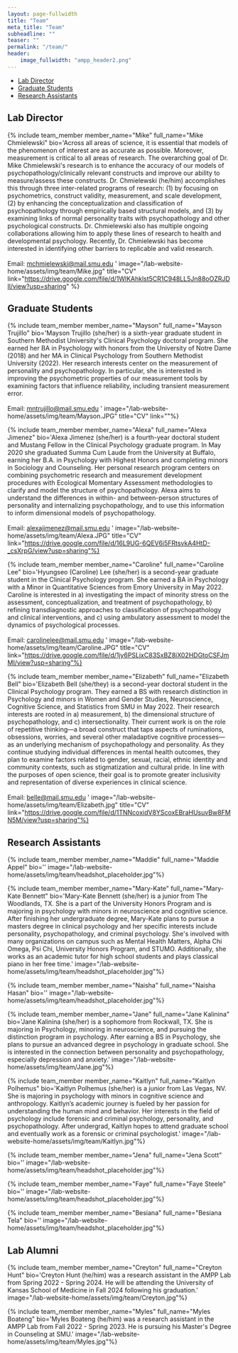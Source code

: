 ```yaml
---
layout: page-fullwidth
title: "Team"
meta_title: "Team"
subheadline: ""
teaser: ""
permalink: "/team/"
header:
    image_fullwidth: "ampp_header2.png"
---
```


<div data-magellan-expedition="fixed">
  <ul class="sub-nav">
    <li data-magellan-arrival="Lab Director"><a href="#Lab Director">Lab Director</a></li>
    <li data-magellan-arrival="Graduate_Students"><a href="#Graduate_Students">Graduate Students</a></li>
    <li data-magellan-arrival="Research Assistants"><a href="#Research Assistants">Research Assistants</a></li>
  </ul>
</div>

<h2 data-magellan-destination="Lab Director">Lab Director</h2>
<a name="Lab Director"></a>

{% include team_member member_name="Mike" full_name="Mike Chmielewski" bio='Across all areas of science, it is essential that models of the phenomenon of interest are as accurate as possible. Moreover, measurement is critical to all areas of research. The overarching goal of Dr. Mike Chmielewski&#39;s research is to enhance the accuracy of our models of psychopathology/clinically relevant constructs and improve our ability to measure/assess these constructs. Dr. Chmielewski (he/him) accomplishes this through three inter-related programs of research: (1) by focusing on psychometrics, construct validity, measurement, and scale development, (2) by enhancing the conceptualization and classification of psychopathology through empirically based structural models, and (3) by examining links of normal personality traits with psychopathology and other psychological constructs.  Dr. Chmielewski also has multiple ongoing collaborations allowing him to apply these lines of research to health and developmental psychology.  Recently, Dr. Chmielewski has become interested in identifying other barriers to replicable and valid research. <br> <br> Email: <a href="mailto:mchmielewski@mail.smu.edu"> mchmielewski@mail.smu.edu </a>' image="/lab-website-home/assets/img/team/Mike.jpg" title="CV" link="https://drive.google.com/file/d/1WlKAhklst5CR1C948LL5Jn88oOZRJDll/view?usp=sharing" %}

<h2 data-magellan-destination="Graduate_Students">Graduate Students</h2>
<a name="Graduate_Students"></a>

{% include team_member member_name="Mayson" full_name="Mayson Trujillo" bio='Mayson Trujillo (she/her) is a sixth-year graduate student in Southern Methodist University&#39;s Clinical Psychology doctoral program. She earned her BA in Psychology with honors from the University of Notre Dame (2018) and her MA in Clinical Psychology from Southern Methodist University (2022). Her research interests center on the measurement of personality and psychopathology. In particular, she is interested in improving the psychometric properties of our measurement tools by examining factors that influence reliability, including transient measurement error. <br> <br> Email: <a href="mailto:mntrujillo@mail.smu.edu"> mntrujillo@mail.smu.edu </a>' image="/lab-website-home/assets/img/team/Mayson.JPG" title="CV" link=""%}

{% include team_member member_name="Alexa" full_name="Alexa Jimenez" bio='Alexa Jimenez (she/her) is a fourth-year doctoral student and Mustang Fellow in the Clinical Psychology graduate program. In May 2020 she graduated Summa Cum Laude from the University at Buffalo, earning her B.A. in Psychology with Highest Honors and completing minors in Sociology and Counseling. Her personal research program centers on combining psychometric research and measurement development procedures with Ecological Momentary Assessment methodologies to clarify and model the structure of psychopathology. Alexa aims to understand the differences in within- and between-person structures of personality and internalizing psychopathology, and to use this information to inform dimensional models of psychopathology. <br> <br> Email: <a href="mailto:alexajimenez@mail.smu.edu"> alexajimenez@mail.smu.edu </a>' image="/lab-website-home/assets/img/team/Alexa.JPG" title="CV" link="https://drive.google.com/file/d/16L9UG-6QEV6i5FRtsvkA4HtD-_csXrpG/view?usp=sharing"%}

{% include team_member member_name="Caroline" full_name="Caroline Lee" bio='Hyungseo (Caroline) Lee (she/her) is a second-year graduate student in the Clinical Psychology program. She earned a BA in Psychology with a Minor in Quantitative Sciences from Emory University in May 2022. Caroline is interested in a) investigating the impact of minority stress on the assessment, conceptualization, and treatment of psychopathology, b) refining transdiagnostic approaches to classification of psychopathology and clinical interventions, and c) using ambulatory assessment to model the dynamics of psychological processes. <br> <br> Email: <a href="mailto:carolinelee@mail.smu.edu"> carolinelee@mail.smu.edu </a>' image="/lab-website-home/assets/img/team/Caroline.JPG" title="CV" link="https://drive.google.com/file/d/1jy6PSLjxC83SxBZ8iX02HDGtoCSFJmMI/view?usp=sharing"%}

{% include team_member member_name="Elizabeth" full_name="Elizabeth Bell" bio='Elizabeth Bell (she/they) is a second-year doctoral student in the Clinical Psychology program. They earned a BS with research distinction in Psychology and minors in Women and Gender Studies, Neuroscience, Cognitive Science, and Statistics from SMU in May 2022. Their research interests are rooted in a) measurement, b) the dimensional structure of psychopathology, and c) intersectionality. Their current work is on the role of repetitive thinking—a broad construct that taps aspects of ruminations, obsessions, worries, and several other maladaptive cognitive processes—as an underlying mechanism of psychopathology and personality. As they continue studying individual differences in mental health outcomes, they plan to examine factors related to gender, sexual, racial, ethnic identity and community contexts, such as stigmatization and cultural pride. In line with the purposes of open science, their goal is to promote greater inclusivity and representation of diverse experiences in clinical science. <br> <br> Email: <a href="mailto:belle@mail.smu.edu"> belle@mail.smu.edu </a>' image="/lab-website-home/assets/img/team/Elizabeth.jpg" title="CV" link="https://drive.google.com/file/d/1TNNcoxidV8YScoxEBraHUsuvBw8FMN5M/view?usp=sharing"%}

<h2 data-magellan-destination="Research Assistants">Research Assistants</h2>
<a name="Research Assistants"></a>

{% include team_member member_name="Maddie" full_name="Maddie Appel" bio='' image="/lab-website-home/assets/img/team/headshot_placeholder.jpg"%}

{% include team_member member_name="Mary-Kate" full_name="Mary-Kate Bennett" bio='Mary-Kate Bennett (she/her) is a junior from The Woodlands, TX. She is a part of the University Honors Program and is majoring in psychology with minors in neuroscience and cognitive science. After finishing her undergraduate degree, Mary-Kate plans to pursue a masters degree in clinical psychology and her specific interests include personality, psychopathology, and criminal psychology. She&#39;s involved with many organizations on campus such as Mental Health Matters, Alpha Chi Omega, Psi Chi, University Honors Program, and STUMO. Additionally, she works as an academic tutor for high school students and plays classical piano in her free time.' image="/lab-website-home/assets/img/team/headshot_placeholder.jpg"%}

{% include team_member member_name="Naisha" full_name="Naisha Hasan" bio='' image="/lab-website-home/assets/img/team/headshot_placeholder.jpg"%}

{% include team_member member_name="Jane" full_name="Jane Kalinina" bio='Jane Kalinina (she/her) is a sophomore from Rockwall, TX. She is majoring in Psychology, minoring in neuroscience, and pursuing the distinction program in psychology. After earning a BS in Psychology, she plans to pursue an advanced degree in psychology in graduate school. She is interested in the connection between personality and psychopathology, especially depression and anxiety.' image="/lab-website-home/assets/img/team/Jane.jpg"%}

{% include team_member member_name="Kaitlyn" full_name="Kaitlyn Polhemus" bio='Kaitlyn Polhemus (she/her) is a junior from Las Vegas, NV. She is majoring in psychology with minors in cognitive science and anthropology. Kaitlyn’s academic journey is fueled by her passion for understanding the human mind and behavior. Her interests in the field of psychology include forensic and criminal psychology, personality, and psychopathology. After undergrad, Kaitlyn hopes to attend graduate school and eventually work as a forensic or criminal psychologist.' image="/lab-website-home/assets/img/team/Kaitlyn.jpg"%}

{% include team_member member_name="Jena" full_name="Jena Scott" bio='' image="/lab-website-home/assets/img/team/headshot_placeholder.jpg"%}

{% include team_member member_name="Faye" full_name="Faye Steele" bio='' image="/lab-website-home/assets/img/team/headshot_placeholder.jpg"%}

{% include team_member member_name="Besiana" full_name="Besiana Tela" bio='' image="/lab-website-home/assets/img/team/headshot_placeholder.jpg"%}

<h2 data-magellan-destination="Lab Alumni">Lab Alumni</h2>
<a name="Lab Alumni"></a>

{% include team_member member_name="Creyton" full_name="Creyton Hunt" bio='Creyton Hunt (he/him) was a research assistant in the AMPP Lab from Spring 2022 - Spring 2024. He will be attending the University of Kansas School of Medicine in Fall 2024 following his graduation.' image="/lab-website-home/assets/img/team/Creyton.jpg"%}

{% include team_member member_name="Myles" full_name="Myles Boateng" bio='Myles Boateng (he/him) was a research assistant in the AMPP Lab from Fall 2022 - Spring 2023. He is pursuing his Master's Degree in Counseling at SMU.' image="/lab-website-home/assets/img/team/Myles.jpg"%}
 
